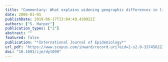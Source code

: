 ```yaml
---
title: "Commentary: What explains widening geographic differences in life expectancy in New Zealand?"
date: 2006-01-01
publishDate: 2019-06-17T13:04:49.420022Z
authors: ["S. Harper"]
publication_types: ["2"]
abstract: ""
featured: false
publication: "*International Journal of Epidemiology*"
url_pdf: "https://www.scopus.com/inward/record.uri?eid=2-s2.0-33745622125&doi=10.1093%2fije%2fdyl099&partnerID=40&md5=c7bb6277176d5f75f438f0aba25fb905"
doi: "10.1093/ije/dyl099"
---
```



